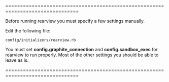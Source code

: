 ===============================================================================

Before running rearview you must specify a few settings manually.

Edit the following file:

    config/initializers/rearview.rb

You must set **config.graphite_connection** and **config.sandbox_exec** 
for rearview to run properly. Most of the other settings you should be able to 
leave as is.

===============================================================================
